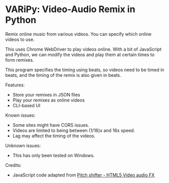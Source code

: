 # VARiPy: Video-Audio Remix in Python

Remix online music from various videos. You can specify which online videos to use.

This uses Chrome WebDriver to play videos online. With a bit of JavaScript and Python, we can modify the videos and play them at certain times to form remixes.

This program specifies the timing using beats, so videos need to be timed in beats, and the timing of the remix is also given in beats.

Features:
- Store your remixes in JSON files
- Play your remixes as online videos
- CLI-based UI

Known issues:
- Some sites might have CORS issues.
- Videos are limited to being between (1/16)x and 16x speed.
- Lag may affect the timing of the videos.

Unknown issues:
- This has only been tested on Windows.

Credits:
- JavaScript code adapted from [Pitch shifter - HTML5 Video audio FX](https://chromewebstore.google.com/detail/pitch-shifter-html5-video/mpmkclglcbkjchakihfpblainfncennj)
